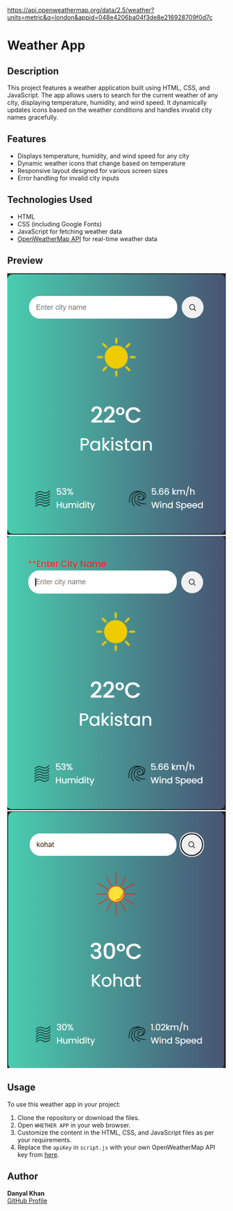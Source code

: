<!-- Whether Api -->

https://api.openweathermap.org/data/2.5/weather?units=metric&q=london&appid=048e4206ba04f3de8e216928709f0d7c

# Weather App

## Description

This project features a weather application built using HTML, CSS, and JavaScript. The app allows users to search for the current weather of any city, displaying temperature, humidity, and wind speed. It dynamically updates icons based on the weather conditions and handles invalid city names gracefully.

## Features

- Displays temperature, humidity, and wind speed for any city
- Dynamic weather icons that change based on temperature
- Responsive layout designed for various screen sizes
- Error handling for invalid city inputs

## Technologies Used

- HTML
- CSS (including Google Fonts)
- JavaScript for fetching weather data
- [OpenWeatherMap API](https://openweathermap.org/) for real-time weather data

## Preview

![Weather App Preview](images/preview/Screenshot%20(18).png)
![Weather App Preview](images/preview/Screenshot%20(19).png)
![Weather App Preview](images/preview/Screenshot%20(20).png)

## Usage

To use this weather app in your project:

1. Clone the repository or download the files.
2. Open `WHETHER APP` in your web browser.
3. Customize the content in the HTML, CSS, and JavaScript files as per your requirements.
4. Replace the `apiKey` in `script.js` with your own OpenWeatherMap API key from [here](https://openweathermap.org/).

## Author

**Danyal Khan**  
[GitHub Profile](https://github.com/CodeWithDanyal)
